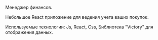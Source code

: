 Менеджер финансов.

Небольшое React приложение для ведения учета ваших покупок.

Используемые технологии: Js, React, Css, Библиотека "Victory" для отображения данных.

